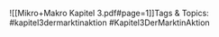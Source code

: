 
![[Mikro+Makro Kapitel 3.pdf#page=1]]Tags & Topics:
   #kapitel3dermarktinaktion
   #Kapitel3DerMarktinAktion